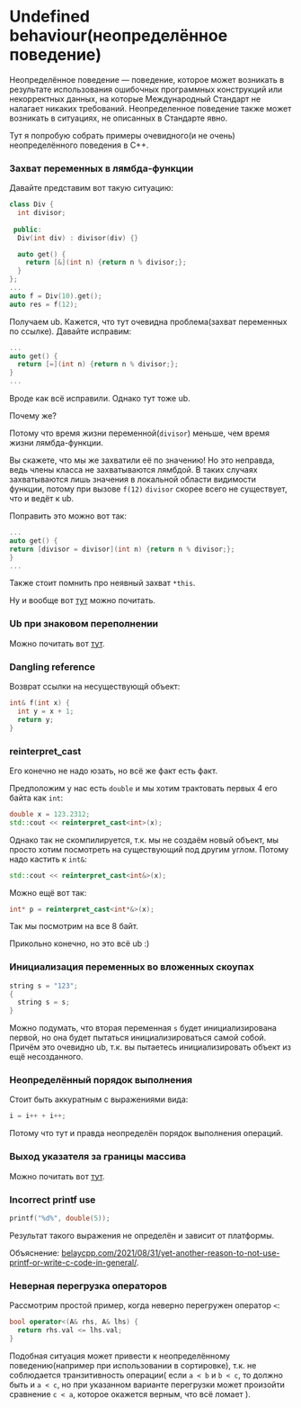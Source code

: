 # Undefined behaviour(неопределённое поведение)

Неопределённое поведение — поведение, которое может возникать 
в результате использования ошибочных программных конструкций или некорректных данных, 
на которые Международный Стандарт не налагает никаких требований. 
Неопределенное поведение также может возникать в ситуациях, не описанных в Стандарте явно.

Тут я попробую собрать примеры очевидного(и не очень) неопределённого поведения в C++.

### Захват переменных в лямбда-функции

Давайте представим вот такую ситуацию:
```cpp
class Div {
  int divisor;
  
 public:
  Div(int div) : divisor(div) {}

  auto get() {
    return [&](int n) {return n % divisor;};
  }
};
...
auto f = Div(10).get();
auto res = f(12);
```

Получаем ub.
Кажется, что тут очевидна проблема(захват переменных по ссылке).
Давайте исправим:
```cpp
...
auto get() {
  return [=](int n) {return n % divisor;};
}
... 
```

Вроде как всё исправили.
Однако тут тоже ub.

Почему же?

Потому что время жизни переменной(```divisor```) меньше, чем время жизни лямбда-функции.

Вы скажете, что мы же захватили её по значению!
Но это неправда, ведь члены класса не захватываются лямбдой.
В таких случаях захватываются лишь значения в локальной области видимости функции,
потому при вызове ```f(12)``` ```divisor``` скорее всего не существует, что и ведёт к ub.

Поправить это можно вот так:
```cpp
...
auto get() {
return [divisor = divisor](int n) {return n % divisor;};
}
...
```

Также стоит помнить про неявный захват ```*this```.

Ну и вообще вот 
[тут](https://isocpp.github.io/CppCoreGuidelines/CppCoreGuidelines#f53-avoid-capturing-by-reference-in-lambdas-that-will-be-used-non-locally-including-returned-stored-on-the-heap-or-passed-to-another-thread) 
можно почитать.

### Ub при знаковом переполнении

Можно почитать вот [тут](https://codeforces.com/blog/entry/45144).

### Dangling reference

Возврат ссылки на несуществующй объект:
```cpp
int& f(int x) {
  int y = x + 1;
  return y;
}
```
### reinterpret_cast

Его конечно не надо юзать, но всё же факт есть факт.

Предположим у нас есть ```double``` и мы хотим трактовать первых 4 его байта как ```int```:
```cpp
double x = 123.2312;
std::cout << reinterpret_cast<int>(x);
```
Однако так не скомпилируется, т.к. мы не создаём новый объект, мы просто хотим посмотреть 
на существующий под другим углом.
Потому надо кастить к ```int&```:
```cpp
std::cout << reinterpret_cast<int&>(x);
```

Можно ещё вот так:
```cpp
int* p = reinterpret_cast<int*&>(x);
```
Так мы посмотрим на все 8 байт.

Прикольно конечно, но это всё ub :)

### Инициализация переменных во вложенных скоупах

```cpp
string s = "123";
{
  string s = s;
}
```
Можно подумать, что вторая переменная ```s``` будет инициализирована первой, но 
она будет пытаться инициализироваться самой собой.
Причём это очевидно ub, т.к. вы пытаетесь инициализировать объект из ещё несозданного.

### Неопределённый порядок выполнения

Стоит быть аккуратным с выражениями вида:
```cpp
i = i++ + i++;
```
Потому что тут и правда неопределён порядок выполнения операций.

### Выход указателя за границы массива

Можно почитать вот [тут](https://stackoverflow.com/questions/10473573/why-is-out-of-bounds-pointer-arithmetic-undefined-behaviour).

### Incorrect printf use

```cpp
printf("%d%", double(5));
```
Результат такого выражения не определён и зависит от платформы.

Объяснение: [belaycpp.com/2021/08/31/yet-another-reason-to-not-use-printf-or-write-c-code-in-general/](https://belaycpp.com/2021/08/31/yet-another-reason-to-not-use-printf-or-write-c-code-in-general/).

### Неверная перегрузка операторов

Рассмотрим простой пример, когда неверно перегружен оператор ```<```:
```cpp
bool operator<(A& rhs, A& lhs) {
  return rhs.val <= lhs.val;
}
```
Подобная ситуация может привести к неопределённому поведению(например при использовании в сортировке), 
т.к. не соблюдается транзитивность операции(
если ```a < b``` и ```b < c```, то должно быть и ```a < c```,
но при указанном варианте перегрузки может произойти сравнение
```c < a```, которое окажется верным, что всё ломает
).

